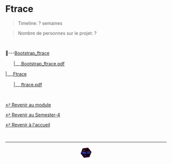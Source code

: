 # Ftrace

> Timeline: ? semaines

> Nombre de personnes sur le projet: ?

<br>

📂---[Bootstrap_ftrace](https://github.com/Studio-17/Epitech-Subjects/tree/main/Semester-4/B-PSU-402/Ftrace/Bootstrap_ftrace)

ㅤㅤ|\_\_\_[Bootstrap_ftrace.pdf](https://github.com/Studio-17/Epitech-Subjects/blob/main/Semester-4/B-PSU-402/Ftrace/Bootstrap_ftrace/Bootstrap_ftrace.pdf)

|\_\_\_[Ftrace](https://github.com/Studio-17/Epitech-Subjects/tree/main/Semester-4/B-PSU-402/Ftrace/Ftrace)

ㅤㅤ|\_\_\_[ftrace.pdf](https://github.com/Studio-17/Epitech-Subjects/blob/main/Semester-4/B-PSU-402/Ftrace/Ftrace/ftrace.pdf)


<br>

[↩️ Revenir au module](https://github.com/Studio-17/Epitech-Subjects/tree/main/Semester-4/B-PSU-402)

[↩️ Revenir au Semester-4](https://github.com/Studio-17/Epitech-Subjects/tree/main/Semester-4)

[↩️ Revenir à l'accueil](https://github.com/Studio-17/Epitech-Subjects)

<br>

---

<div align="center">

<a href="https://github.com/Studio-17" target="_blank"><img src="../../../assets/voc17.gif" width="40"></a>

</div>